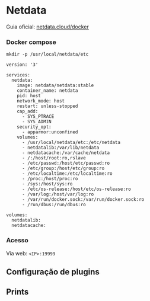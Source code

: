 # Netdata

Guia oficial: [netdata.cloud/docker](https://learn.netdata.cloud/docs/netdata-agent/installation/docker)


### Docker compose

```
mkdir -p /usr/local/netdata/etc
```

```
version: '3'

services:
  netdata:
    image: netdata/netdata:stable
    container_name: netdata
    pid: host
    network_mode: host
    restart: unless-stopped
    cap_add:
      - SYS_PTRACE
      - SYS_ADMIN
    security_opt:
      - apparmor:unconfined
    volumes:
      - /usr/local/netdata/etc:/etc/netdata
      - netdatalib:/var/lib/netdata
      - netdatacache:/var/cache/netdata
      - /:/host/root:ro,rslave
      - /etc/passwd:/host/etc/passwd:ro
      - /etc/group:/host/etc/group:ro
      - /etc/localtime:/etc/localtime:ro
      - /proc:/host/proc:ro
      - /sys:/host/sys:ro
      - /etc/os-release:/host/etc/os-release:ro
      - /var/log:/host/var/log:ro
      - /var/run/docker.sock:/var/run/docker.sock:ro
      - /run/dbus:/run/dbus:ro

volumes:
  netdatalib:
  netdatacache:
```

### Acesso
Via web: `<IP>:19999`


## Configuração de plugins




## Prints


